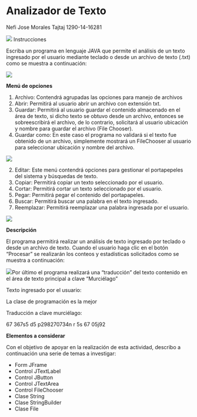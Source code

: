 # Analizador de Texto
Nefi Jose Morales Tajtaj  1290-14-16281


![](Aspose.Words.75866d4b-b1f0-4838-9617-75da0c046884.001.png)
Instrucciones

Escriba un programa en lenguaje JAVA que permite el análisis de un texto ingresado por el usuario mediante teclado o desde un archivo de texto (.txt) como se muestra a continuación: 

![](Aspose.Words.75866d4b-b1f0-4838-9617-75da0c046884.002.jpeg)

**Menú de opciones** 

1. Archivo: Contendrá agrupadas las opciones para manejo de archivos 
1. Abrir: Permitirá al usuario abrir un archivo con extensión txt. 
1. Guardar: Permitirá al usuario guardar el contenido almacenado en el área de texto, si dicho texto se obtuvo desde un archivo, entonces se sobreescribirá el archivo, de lo contrario, solicitará al usuario ubicación y nombre para guardar el archivo (File Chooser). 
1. Guardar como: En este caso el programa no validará si el texto fue obtenido de un archivo, simplemente mostrará un FileChooser al usuario para seleccionar ubicación y nombre del archivo. 

![](Aspose.Words.75866d4b-b1f0-4838-9617-75da0c046884.003.png)

2. Editar: Este menú contendrá opciones para gestionar el portapepeles del sistema y búsquedas de texto. 
1. Copiar: Permitirá copiar un texto seleccionado por el usuario. 
1. Cortar: Permitirá cortar un texto seleccionado por el usuario. 
1. Pegar: Permitirá pegar el contenido del portapapeles. 
1. Buscar: Permitirá buscar una palabra en el texto ingresado. 
1. Reemplazar: Permitirá reemplazar una palabra ingresada por el usuario. 

![](Aspose.Words.75866d4b-b1f0-4838-9617-75da0c046884.004.png)

**Descripción** 

El programa permitirá realizar un análisis de texto ingresado por teclado o desde un archivo de texto. Cuando el usuario haga clic en el botón “Procesar” se realizarán los conteos y estadísticas solicitados como se muestra a continuación: 

![](Aspose.Words.75866d4b-b1f0-4838-9617-75da0c046884.005.png)Por último el programa realizará una “traducción” del texto contenido en el área de texto principal a clave “Murciélago” 

Texto ingresado por el usuario: 

La clase de programación es la mejor 

Traducción a clave murciélago: 

67 367s5 d5 p298270734n r 5s 67 05j92 

**Elementos a considerar** 

Con el objetivo de apoyar en la realización de esta actividad, describo a continuación una serie de temas a investigar: 

- Form JFrame 
- Control JTextLabel 
- Control JButton 
- Control JTextArea 
- Control FileChooser 
- Clase String 
- Clase StringBuilder 
- Clase File 

